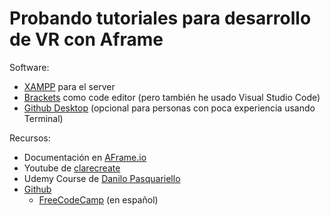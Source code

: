 # Probando tutoriales para desarrollo de VR con Aframe

Software:
- [XAMPP](https://sourceforge.net/projects/xampp/) para el server
- [Brackets](https://brackets.io/) como code editor (pero también he usado Visual Studio Code)
- [Github Desktop](https://desktop.github.com/) (opcional para personas con poca experiencia usando Terminal)

Recursos:
- Documentación en [AFrame.io](https://aframe.io/docs/1.4.0/introduction/)
- Youtube de [clarecreate](https://www.youtube.com/@clarecreate)
- Udemy Course de [Danilo Pasquariello](https://www.udemy.com/course/learn-a-frame-and-get-ready-for-webvr/)
- [Github](https://github.com/git-guides/git-init)
  - [FreeCodeCamp](https://www.freecodecamp.org/espanol/news/guia-para-principiantes-de-git-y-github/) (en español)
